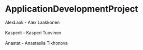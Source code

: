 # ApplicationDevelopmentProject


AlexLaak - Alex Laakkonen <br><br>
Kasperit - Kasperi Tuovinen <br><br>
Anastat - Anastasiia Tikhonova